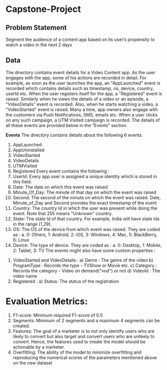 # Capstone-Project

## Problem Statement
Segment the audience of a content app based on its user’s propensity to watch a video in the next 2
days

## Data 
The directory contains event details for a Video Content app. As the user engages with the app, some of 
his actions are recorded in detail. 
For example, as soon as the user launches the app, an "AppLaunched" event is recorded which contains 
details such as timestamp, os, device, country, userId etc. 
When the user registers itself for the app, a "Registered" event is raised. Similarly when he views the 
details of a video or an episode, a "VideoDetails" event is recorded. Also, when he starts watching a 
video, a "VideoStarted" event is raised. 
Many a time, app owners also engage with the customers via Push Notifications, SMS, emails etc. When 
a user clicks on any such campaign, a UTM Visited campaign is recorded. The details of all these events 
are provided below in the "Events" section. 

**Events**
The directory contains details about the following 6 events. 
1. AppLaunched 
2. AppUninstalled 
3. VideoStarted 
4. VideoDetails 
5. UTMVisited 
6. Registered 
Every event contains the following : 
1. UserId: Every app user is assigned a unique identity which is stored in this field. 
2. Date: The date on which this event was raised 
3. Minute_Of_Day: The minute of that day on which the event was raised 
4. Second: The second of the minute on which the event was raised. Date, Minute_of_Day and 
Second provides the exact timestamp of the event 
5. Country: The country Id in which the user was present while doing the event. Note that 255 
means "Unknown" country. 
6. State: The state Id of that country. For example, India will have state Ids in the range [1,29]. 
7. OS: The OS of the device from which event was raised. They are coded as : 
a. 0: Others, 1: Android, 2: iOS, 3: Windows, 4: Mac, 5: BlackBerry, 6: Linux 
8. Device: The type of device. They are coded as : 
a. 0: Desktop, 1: Mobile, 2: Tablet, 3: TV 
The events might also have some custom properties : 
1) VideoStarted and VideoDetails : 
a) Genre : The genre of the video 
b) ProgramType : Records the type - TVShow or Movie etc. 
c) Category : Records the category - Video on demand("vod") or not 
d) VideoId : The video name 
2) Registered : 
a) Status: The status of the registration 

# Evaluation Metrics: 
1. F1-score: Minimum required F1-score of 0.5 
2. Segments: Minimum of 2 segments and a maximum 4 segments can be created. 
3. Features: The goal of a marketer is to not only identify users who are likely to convert but also 
target and convert users who are unlikely to convert. Hence, the features used to create the 
model should be actionable by a marketer. 
4. Overfitting: The ability of the model to minimize overfitting and reproducing the numerical 
scores of the parameters mentioned above on the new dataset 

 
